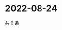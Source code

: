 # 2022-08-24

共 0 条

<!-- BEGIN WEIBO -->
<!-- 最后更新时间 Wed Aug 24 2022 19:14:00 GMT+0800 (China Standard Time) -->

<!-- END WEIBO -->
